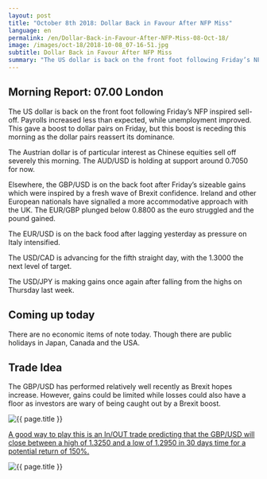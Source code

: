 ```yaml
---
layout: post
title: "October 8th 2018: Dollar Back in Favour After NFP Miss"
language: en
permalink: /en/Dollar-Back-in-Favour-After-NFP-Miss-08-Oct-18/
image: /images/oct-18/2018-10-08_07-16-51.jpg
subtitle: Dollar Back in Favour After NFP Miss
summary: "The US dollar is back on the front foot following Friday’s NFP inspired sell-off. Payrolls increased less than expected, while unemployment improved"
---
```

## Morning Report: 07.00 London

The US dollar is back on the front foot following Friday’s NFP inspired sell-off. Payrolls increased less than expected, while unemployment improved. This gave a boost to dollar pairs on Friday, but this boost is receding this morning as the dollar pairs reassert its dominance. 

The Austrian dollar is of particular interest as Chinese equities sell off severely this morning. The AUD/USD is holding at support around 0.7050 for now. 

Elsewhere, the GBP/USD is on the back foot after Friday’s sizeable gains which were inspired by a fresh wave of Brexit confidence. Ireland and other European nationals have signalled a more accommodative approach with the UK. The EUR/GBP plunged below 0.8800 as the euro struggled and the pound gained. 

The EUR/USD is on the back food after lagging yesterday as pressure on Italy intensified. 

The USD/CAD is advancing for the fifth straight day, with the 1.3000 the next level of target. 

The USD/JPY is making gains once again after falling from the highs on Thursday last week. 

## Coming up today

There are no economic items of note today. Though there are public holidays in Japan, Canada and the USA. 

## Trade Idea

The GBP/USD has performed relatively well recently as Brexit hopes increase. However, gains could be limited while losses could also have a floor as investors are wary of being caught out by a Brexit boost.

<img class="post-image" src="{{ site.url }}/images/oct-18/2018-10-08_07-16-51.jpg" alt="{{ page.title }}" title="{{ page.title }}">

<a href="%LINK%%?currency=GBP&market=forex&underlying=frxGBPUSD&formname=endsinout&duration_amount=30&duration_units=d&amount=10&amount_type=stake&expiry_type=duration&barrier_high=1.3250&barrier_low=1.2950" target="_blank">A good way to play this is an In/OUT trade predicting that the GBP/USD will close between a high of 1.3250 and a low of 1.2950 in 30 days time for a potential return of 150%.</a>

<img class="post-image" src="{{ site.url }}/images/oct-18/2018-10-08_07-13-26.jpg" alt="{{ page.title }}" title="{{ page.title }}">